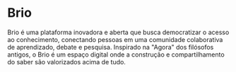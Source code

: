 # Brio
Brio é uma plataforma inovadora e aberta que busca democratizar o acesso ao conhecimento, conectando pessoas em uma comunidade colaborativa de aprendizado, debate e pesquisa. Inspirado na "Agora" dos filósofos antigos, o Brio é um espaço digital onde a construção e compartilhamento do saber são valorizados acima de tudo.
